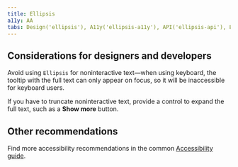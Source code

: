 ```yaml
---
title: Ellipsis
a11y: AA
tabs: Design('ellipsis'), A11y('ellipsis-a11y'), API('ellipsis-api'), Example('ellipsis-code'), Changelog('ellipsis-changelog')
---
```


## Considerations for designers and developers

Avoid using `Ellipsis` for noninteractive text—when using keyboard, the tooltip with the full text can only appear on focus, so it will be inaccessible for keyboard users.

If you have to truncate noninteractive text, provide a control to expand the full text, such as a **Show more** button.

## Other recommendations

Find more accessibility recommendations in the common [Accessibility guide](/core-principles/a11y/a11y).
